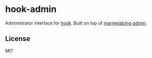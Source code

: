 hook-admin
===

Administrator interface for [hook](https://github.com/doubleleft/hook). Built on
top of [marmelab/ng-admin](https://github.com/marmelab/ng-admin).

License
---

MIT
